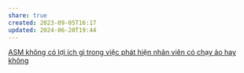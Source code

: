 ```yaml
---
share: true
created: 2023-09-05T16:17
updated: 2024-06-20T19:44
---
```

[ASM không có lợi ích gì trong việc phát hiện nhân viên có chạy ảo hay không](../L%E1%BB%A3i%20%C3%ADch,%20%C4%91%E1%BB%99ng%20c%C6%A1%20c%E1%BB%A7a%20c%C3%A1c%20c%E1%BA%A5p%20trong%20c%C3%B4ng%20ty/ASM/ASM%20kh%C3%B4ng%20c%C3%B3%20l%E1%BB%A3i%20%C3%ADch%20g%C3%AC%20trong%20vi%E1%BB%87c%20ph%C3%A1t%20hi%E1%BB%87n%20nh%C3%A2n%20vi%C3%AAn%20c%C3%B3%20ch%E1%BA%A1y%20%E1%BA%A3o%20hay%20kh%C3%B4ng.md)